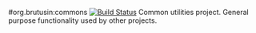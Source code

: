 #org.brutusin:commons [![Build Status](https://api.travis-ci.org/brutusin/commons.svg?branch=master)](https://travis-ci.org/brutusin/commons)
Common utilities project. General purpose functionality used by other projects.
